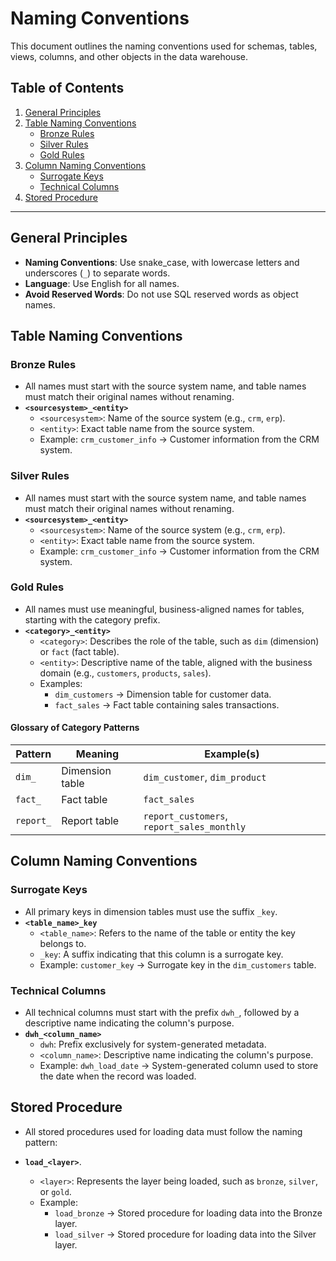 
# **Naming Conventions**

[](https://github.com/ayusyagol11/sql-data-warehouse-project/blob/main/docs/naming_conventions.md#naming-conventions)

This document outlines the naming conventions used for schemas, tables, views, columns, and other objects in the data warehouse.

## **Table of Contents**

[](https://github.com/ayusyagol11/sql-data-warehouse-project/blob/main/docs/naming_conventions.md#table-of-contents)

1.  [General Principles](https://github.com/ayusyagol11/sql-data-warehouse-project/blob/main/docs/naming_conventions.md#general-principles)
2.  [Table Naming Conventions](https://github.com/ayusyagol11/sql-data-warehouse-project/blob/main/docs/naming_conventions.md#table-naming-conventions)
    -   [Bronze Rules](https://github.com/ayusyagol11/sql-data-warehouse-project/blob/main/docs/naming_conventions.md#bronze-rules)
    -   [Silver Rules](https://github.com/ayusyagol11/sql-data-warehouse-project/blob/main/docs/naming_conventions.md#silver-rules)
    -   [Gold Rules](https://github.com/ayusyagol11/sql-data-warehouse-project/blob/main/docs/naming_conventions.md#gold-rules)
3.  [Column Naming Conventions](https://github.com/ayusyagol11/sql-data-warehouse-project/blob/main/docs/naming_conventions.md#column-naming-conventions)
    -   [Surrogate Keys](https://github.com/ayusyagol11/sql-data-warehouse-project/blob/main/docs/naming_conventions.md#surrogate-keys)
    -   [Technical Columns](https://github.com/ayusyagol11/sql-data-warehouse-project/blob/main/docs/naming_conventions.md#technical-columns)
4.  [Stored Procedure](https://github.com/ayusyagol11/sql-data-warehouse-project/blob/main/docs/naming_conventions.md#stored-procedure-naming-conventions)

----------

## **General Principles**

[](https://github.com/ayusyagol11/sql-data-warehouse-project/blob/main/docs/naming_conventions.md#general-principles)

-   **Naming Conventions**: Use snake_case, with lowercase letters and underscores (`_`) to separate words.
-   **Language**: Use English for all names.
-   **Avoid Reserved Words**: Do not use SQL reserved words as object names.

## **Table Naming Conventions**

[](https://github.com/ayusyagol11/sql-data-warehouse-project/blob/main/docs/naming_conventions.md#table-naming-conventions)

### **Bronze Rules**

[](https://github.com/ayusyagol11/sql-data-warehouse-project/blob/main/docs/naming_conventions.md#bronze-rules)

-   All names must start with the source system name, and table names must match their original names without renaming.
-   **`<sourcesystem>_<entity>`**
    -   `<sourcesystem>`: Name of the source system (e.g.,  `crm`,  `erp`).
    -   `<entity>`: Exact table name from the source system.
    -   Example:  `crm_customer_info`  → Customer information from the CRM system.

### **Silver Rules**

[](https://github.com/ayusyagol11/sql-data-warehouse-project/blob/main/docs/naming_conventions.md#silver-rules)

-   All names must start with the source system name, and table names must match their original names without renaming.
-   **`<sourcesystem>_<entity>`**
    -   `<sourcesystem>`: Name of the source system (e.g.,  `crm`,  `erp`).
    -   `<entity>`: Exact table name from the source system.
    -   Example:  `crm_customer_info`  → Customer information from the CRM system.

### **Gold Rules**

[](https://github.com/ayusyagol11/sql-data-warehouse-project/blob/main/docs/naming_conventions.md#gold-rules)

-   All names must use meaningful, business-aligned names for tables, starting with the category prefix.
-   **`<category>_<entity>`**
    -   `<category>`: Describes the role of the table, such as  `dim`  (dimension) or  `fact`  (fact table).
    -   `<entity>`: Descriptive name of the table, aligned with the business domain (e.g.,  `customers`,  `products`,  `sales`).
    -   Examples:
        -   `dim_customers`  → Dimension table for customer data.
        -   `fact_sales`  → Fact table containing sales transactions.

#### **Glossary of Category Patterns**

[](https://github.com/ayusyagol11/sql-data-warehouse-project/blob/main/docs/naming_conventions.md#glossary-of-category-patterns)

|Pattern|Meaning|Example(s)
|--|--|--|
|`dim_`|Dimension table|`dim_customer`,  `dim_product`
|`fact_`|Fact table|`fact_sales`
|`report_`|Report table|`report_customers`,  `report_sales_monthly`

## **Column Naming Conventions**

[](https://github.com/ayusyagol11/sql-data-warehouse-project/blob/main/docs/naming_conventions.md#column-naming-conventions)

### **Surrogate Keys**

[](https://github.com/ayusyagol11/sql-data-warehouse-project/blob/main/docs/naming_conventions.md#surrogate-keys)

-   All primary keys in dimension tables must use the suffix  `_key`.
-   **`<table_name>_key`**
    -   `<table_name>`: Refers to the name of the table or entity the key belongs to.
    -   `_key`: A suffix indicating that this column is a surrogate key.
    -   Example:  `customer_key`  → Surrogate key in the  `dim_customers`  table.

### **Technical Columns**

[](https://github.com/ayusyagol11/sql-data-warehouse-project/blob/main/docs/naming_conventions.md#technical-columns)

-   All technical columns must start with the prefix  `dwh_`, followed by a descriptive name indicating the column's purpose.
-   **`dwh_<column_name>`**
    -   `dwh`: Prefix exclusively for system-generated metadata.
    -   `<column_name>`: Descriptive name indicating the column's purpose.
    -   Example:  `dwh_load_date`  → System-generated column used to store the date when the record was loaded.

## **Stored Procedure**

[](https://github.com/ayusyagol11/sql-data-warehouse-project/blob/main/docs/naming_conventions.md#stored-procedure)

-   All stored procedures used for loading data must follow the naming pattern:
    
-   **`load_<layer>`**.
    
    -   `<layer>`: Represents the layer being loaded, such as  `bronze`,  `silver`, or  `gold`.
    -   Example:
        -   `load_bronze`  → Stored procedure for loading data into the Bronze layer.
        -   `load_silver`  → Stored procedure for loading data into the Silver layer.
